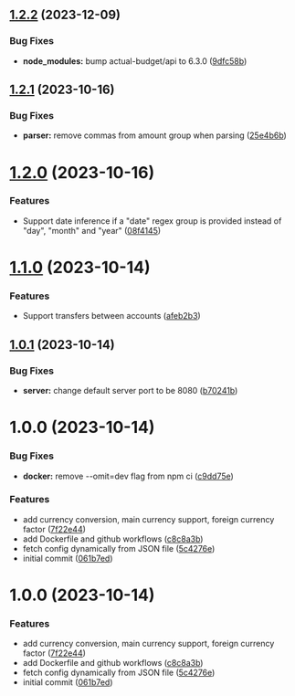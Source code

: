 ## [1.2.2](https://github.com/ShadyF/Actual-Budget-SMS-Proxy/compare/v1.2.1...v1.2.2) (2023-12-09)


### Bug Fixes

* **node_modules:** bump actual-budget/api to 6.3.0 ([9dfc58b](https://github.com/ShadyF/Actual-Budget-SMS-Proxy/commit/9dfc58bc404af9ea889ba94292fe39dc4a7d4fa8))

## [1.2.1](https://github.com/ShadyF/Actual-Budget-SMS-Proxy/compare/v1.2.0...v1.2.1) (2023-10-16)


### Bug Fixes

* **parser:** remove commas from amount group when parsing ([25e4b6b](https://github.com/ShadyF/Actual-Budget-SMS-Proxy/commit/25e4b6beb99093a3efb7bf015bfb8f8332a66cf9))

# [1.2.0](https://github.com/ShadyF/Actual-Budget-SMS-Proxy/compare/v1.1.0...v1.2.0) (2023-10-16)


### Features

* Support date inference if a "date" regex group is provided instead of "day", "month" and "year" ([08f4145](https://github.com/ShadyF/Actual-Budget-SMS-Proxy/commit/08f4145de944e44e21131cbc1100745f86660a94))

# [1.1.0](https://github.com/ShadyF/Actual-Budget-SMS-Proxy/compare/v1.0.1...v1.1.0) (2023-10-14)


### Features

* Support transfers between accounts ([afeb2b3](https://github.com/ShadyF/Actual-Budget-SMS-Proxy/commit/afeb2b3b8279d2ab6dfaf618ae865e8895aa5830))

## [1.0.1](https://github.com/ShadyF/Actual-Budget-SMS-Proxy/compare/v1.0.0...v1.0.1) (2023-10-14)


### Bug Fixes

* **server:** change default server port to be 8080 ([b70241b](https://github.com/ShadyF/Actual-Budget-SMS-Proxy/commit/b70241bfc0b9d07f584915ec2e53a0942e645792))

# 1.0.0 (2023-10-14)


### Bug Fixes

* **docker:** remove --omit=dev flag from npm ci ([c9dd75e](https://github.com/ShadyF/Actual-Budget-SMS-Proxy/commit/c9dd75ef9771f51f4517939810ce2ecbb6d09596))


### Features

* add currency conversion, main currency support, foreign currency factor ([7f22e44](https://github.com/ShadyF/Actual-Budget-SMS-Proxy/commit/7f22e44e0f6a1ea3e4044a303572fb0c4644a5e7))
* add Dockerfile and github workflows ([c8c8a3b](https://github.com/ShadyF/Actual-Budget-SMS-Proxy/commit/c8c8a3b61afbedf8fd6a3e563b5891d4aa868938))
* fetch config dynamically from JSON file ([5c4276e](https://github.com/ShadyF/Actual-Budget-SMS-Proxy/commit/5c4276e34da86ad4ab8eff2af4ccdea642930ed6))
* initial commit ([061b7ed](https://github.com/ShadyF/Actual-Budget-SMS-Proxy/commit/061b7ed471ad998e7a36c1252051c8dd9f5e81dd))

# 1.0.0 (2023-10-14)


### Features

* add currency conversion, main currency support, foreign currency factor ([7f22e44](https://github.com/ShadyF/Actual-Budget-SMS-Proxy/commit/7f22e44e0f6a1ea3e4044a303572fb0c4644a5e7))
* add Dockerfile and github workflows ([c8c8a3b](https://github.com/ShadyF/Actual-Budget-SMS-Proxy/commit/c8c8a3b61afbedf8fd6a3e563b5891d4aa868938))
* fetch config dynamically from JSON file ([5c4276e](https://github.com/ShadyF/Actual-Budget-SMS-Proxy/commit/5c4276e34da86ad4ab8eff2af4ccdea642930ed6))
* initial commit ([061b7ed](https://github.com/ShadyF/Actual-Budget-SMS-Proxy/commit/061b7ed471ad998e7a36c1252051c8dd9f5e81dd))
